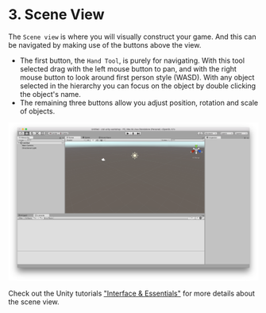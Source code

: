 # 3. Scene View
The `Scene view` is where you will visually construct your game. And this can be navigated by making use of the buttons above the view.

*	The first button, the `Hand Tool`, is purely for navigating. With this tool selected drag with the left mouse button to pan, and with the right mouse button to look around first person style (WASD). With any object selected in the hierarchy you can focus on the object by double clicking the object's name.
* The remaining three buttons allow you adjust position, rotation and scale of objects.

![Screenshot](img/scene_view_1.png)

Check out the Unity tutorials ["Interface & Essentials"][unity-tutorials] for more details about the scene view.

[unity-tutorials]:      https://unity3d.com/de/learn/tutorials/topics/interface-essentials
